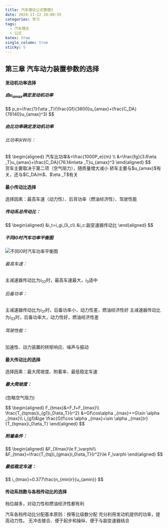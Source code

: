 ```yaml
---
title: 汽车理论公式整理3
date: 2024-11-22 20:00:55
categories: 学习
tags:
  - 汽车理论
  - 公式
katex: true
single_column: true
sticky: 5
---
```

## 第三章 汽车动力装置参数的选择

<!--more-->
#### 发动机功率选择
##### 由$u_{amax}$确定发动机功率
<div>$$
p_e=\frac{1}{\eta _T}(\frac{Gf}{3600}u_{amax}+\frac{C_DA}{76140}u_{amax}^3)
$$</div>

##### 由比功率确定发动机功率
###### 比功率($kW/t$)：
<div>$$
\begin{aligned}
汽车比功率&=\frac{1000P_e}{m} \\
&=\frac{fg}{3.6\eta _T}u_{amax}+\frac{C_DA}{76.14m\eta _T}u_{amax}^3 
\end{aligned}
$$</div>
货车主要取决于第二项（空气阻力），随质量增大减小
轿车主要与$u_{amax}$有关，还与$C_DA/m$、$\eta _T$有关

#### 最小传动比选择
选择因素：最高车速（动力性）、后背功率（燃油经济性）、驾驶性能
##### 传动系总传动比：
<div>$$
\begin{aligned}
&i_t=i_gi_0i_c\\
&i_c:副变速器传动比
\end{aligned}
$$</div>

##### 不同i0时汽车功率平衡图

![不同i0时汽车功率平衡图](https://r2.haier-mail.com/imghost/2024/11/屏幕截图%202024-11-24%20205503.png)

###### 最高车速：
主减速器传动比为$i_{02}$时，最高车速最大，$i_0$适中
###### 后备功率：
主减速器传动比为$i_{01}$时，后备功率小，动力性差，燃油经济性好
主减速器传动比为$i_{03}$时，后备功率大，动力性好，燃油经济性差
###### 驾驶性能：
加速性、动力装置的转矩响应、噪声与振动

#### 最大传动比的选择
选择因素：最大爬坡度、附着率、最低稳定车速
##### 最大爬坡度：
(忽略空气阻力)
<div>$$
\begin{aligned}
F_{tmax}&=F_f+F_{imax}\\
\frac{T_{tqmax}i_{g1}i_0\eta_T}{r^2} &=Gf\cos\alpha _{max}++G\sin \alpha _{max}\\
i_{g1}&\ge \frac{G(f\cos \alpha _{max}+\sin \alpha _{max})r}{T_{tqmax}i_0\eta_T}
\end{aligned}
$$</div>

##### 附着条件：
<div>$$
\begin{aligned}
&F_{Xmax}\le F_\varphi\\
&F_{tmax}=\frac{T_{tq}i_{gmax}i_0\eta_T}{r^2}\le F_\varphi
\end{aligned}
$$</div>

##### 最低稳定车速：
<div>$$
i_{tmax}=0.377\frac{n_{min}r}{u_{amin}}
$$</div>

#### 传动系挡数与各档传动比的选择
档位越多，对动力性和燃油经济性都有利

汽车各档传动比分配基本原则：按等比级数分配
充分利用发动机提供的功率，提高动力性。
无冲击接合、便于起步和操纵、便于与副变速器结合
